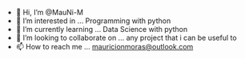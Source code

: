- 👋 Hi, I’m @MauNi-M
- 👀 I’m interested in ... Programming with python
- 🌱 I’m currently learning ... Data Science with python
- 💞️ I’m looking to collaborate on ... any project that i can be useful to
- 📫 How to reach me ... mauricionmoras@outlook.com

<!---
MauNi-M/MauNi-M is a ✨ special ✨ repository because its `README.md` (this file) appears on your GitHub profile.
You can click the Preview link to take a look at your changes.
--->
